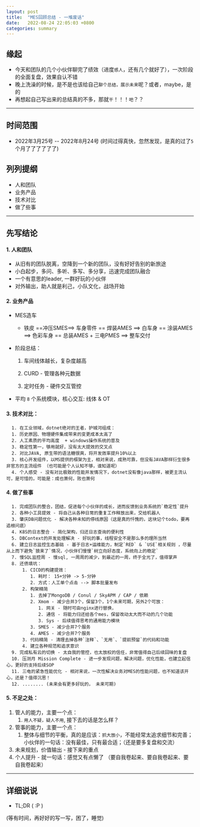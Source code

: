 ```yaml
---
layout: post
title:  "MES回顾总结 - 一堆废话"
date:   2022-08-24 22:05:03 +0800
categories: summary
---
```

## 缘起

* 今天和团队的几个小伙伴聊完了绩效（进度`感人`，还有几个就好了），一次阶段的全面复盘，效果自认不错
* 晚上洗澡的时候，是不是也该给自己`聊个总结，展示未来`呢？或者，maybe，是的
* 再想起自己写出来的总结真的不多，那就`干`！！！`吧`？？



---



## 时间范围

* 2022年3月25号 -- 2022年8月24号 (时间过得真快，忽然发现，是真的过了`5`个月了了了了了了)



## 列列提纲

* 人和团队
* 业务产品
* 技术对比
* 做了些事



---



## 先写结论

#### 1. 人和团队

   * 从旧有的团队脱离，空降到一个新的团队，没有好好告别的新旅途
   * 小白起步，多问、多听、多写、多分享，迅速完成团队融合
   * 一个有意思的leader, 一群好玩的小伙伴
   * 对外输出，助人就是利己，小队文化，战场开始



#### 2. 业务产品

   * MES造车

     * 铁皮 ==冲压SMES==> 车身零件 == 焊装AMES ==> 白车身 == 涂装AMES ==> 色彩车身 == 总装AMES + 三电PMES ==> 整车交付

   * 阶段总结：

     1. 车间线体越长，复杂度越高

     2. CURD - 管理各种元数据

     3. 定时任务 - 硬件交互管控

   * 平均 `8` 个系统模块，核心交互: 线体 & OT



#### 3. 技术对比：

      1. 在工业领域，dotnet绝对的王者，护城河组成：
      1. 历史原因、物理硬件集成带来的变更成本太高了
      2. 人工素质的平均高度  + windows操作系统的普及
      3. 稳定性第一，够用就好，没有太大提效的交叉点
      2. 对比JAVA, 原生带的语法糖很爽，将开发效率提升10%以上
      3. 核心开发组件，以MS提供的框架为主，相对来说，成熟可靠，但没有JAVA那样衍生很多非官方的主流组件 （也可能是个人认知不够，谁知道呢）
      4. 个人感受 - 没有对比极致的性能并发情况下，dotnet没有像java那样，被更主流认可，是可惜的，可能是：成也萧何，败也萧何



#### 4. 做了些事

      1. 完成团队的整合，团结，促进每个小伙伴的成长，进而反馈到业务系统的`稳定性`提升
      2. 各种小工具提效 - 将自己从各种日常的重复工作释放出来，交给机器人
      3. 肇庆DB问题优化 - 解决各种未知的停线原因（这是真的忏愧的，这块记个todo，要再追根问底）
      4. K8S的日志整合 - 简化架构，归还日志查询的便利性
      5. DBContext的并发处理解决 - 好玩的事，线程安全不是那么多的理所当然
      6. 建立日志监控生态基础 - 基于日志+运维能力，制定`RED` & `USE`相关规则 ，尽量从上而下避免`狼来了`情况，小伙伴们慢慢`树立向好态度，系统向上的稳定`
      7. 慢SQL监控周 - 慢sql, 一周周的减少，到最近的一周，终于全光了，值得掌声
      8. 还债填坑：
          1. CICD的构建提效：
             1. 耗时： 15+分钟 -> 5-分钟
             2. 方式：人工单个点击 --> 脚本批量发布
          2. 构架精简
             1. 去掉了MongoDB / Conul / SkyAPM / CAP / 依赖
             2. Xmom - 减少合并3个，保留3个，1个未来可期，另外2个可放：
                1. 网关 - 随时可由nginx进行替换，
                2. 通信 - 将能力归还给各个mes，保留改动太大而不动的几个功能
                3. Sys - 后续值得思考的通用能力模块
             3. SMES - 减少合并7个服务
             4. AMES - 减少合并7个服务
          3. 代码精简 - 清理去掉各种`注释`、`无用`、`提前预留`的代码和功能
          4. 建立各种规范和追求意识
      9. 完成私有云的切换 - 太自我的管控，也太放权的信任，非常值得自己后续回味的复盘
      10. 压测月 Mission Complete - 进一步发现问题，解决问题，优化性能，也建立起信心，更好的支持后续SOP
      11. 三电的紧急性能优化 - 相对来说，一次性解决业务对MES的性能问题，也不知道该开心，还是？值得沉思！
      12. ........ (未来会有更多好玩的， 未来可期)



#### 5. 不足之处：

   1. 管人的能力，主要一个点：
      1. `用人不疑，疑人不用`, 接下去的话是怎么样？
   2. 管事的能力，主要一个点：
      1.  整体与细节的平衡，真的是应该：`抓大放小`，不能经常太追求细节和完善；小伙伴的一句话：没有最佳，只有最合适；（还是要多复盘和交流）
   3. 未来规划，价值输出 - 接下来的重点
   4. 个人提升 - 就一句话：感觉又有点懒了 （要自我卷起来、要自我卷起来、要自我卷起来）



---



## 详细说说

* TL;DR   ( :P )





































































































(等有时间，再好好的写一写，困了，睡觉)
